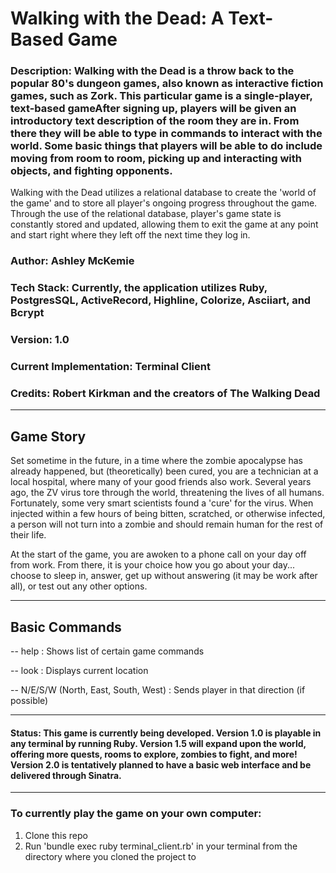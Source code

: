 # <b>Walking with the Dead: A Text-Based Game</b>

### <b>Description:</b> Walking with the Dead is a throw back to the popular 80's dungeon games, also known as interactive fiction games, such as Zork. This particular game is a single-player, text-based gameAfter signing up, players will be given an introductory text description of the room they are in. From there they will be able to type in commands to interact with the world. Some basic things that players will be able to do include moving from room to room, picking up and interacting with objects, and fighting opponents.

Walking with the Dead utilizes a relational database to create the 'world of the game' and to store all player's ongoing progress throughout the game. Through the use of the relational database, player's game state is constantly stored and updated, allowing them to exit the game at any point and start right where they left off the next time they log in.

### <b>Author:</b> Ashley McKemie

### <b>Tech Stack:</b> Currently, the application utilizes Ruby, PostgresSQL, ActiveRecord, Highline, Colorize, Asciiart, and Bcrypt

### <b>Version:</b> 1.0

### <b>Current Implementation:</b> Terminal Client

### <b>Credits:</b> Robert Kirkman and the creators of The Walking Dead

-----------------------------------------------------------------------------------------------------------------------

## <b>Game Story</b>

Set sometime in the future, in a time where the zombie apocalypse has already happened, but (theoretically) been cured, you are a technician at a local hospital, where many of your good friends also work. Several years ago, the ZV virus tore through the world, threatening the lives of all humans. Fortunately, some very smart scientists found a 'cure' for the virus. When injected within a few hours of being bitten, scratched, or otherwise infected, a person will not turn into a zombie and should remain human for the rest of their life.

At the start of the game, you are awoken to a phone call on your day off from work. From there, it is your choice how you go about your day... choose to sleep in, answer, get up without answering (it may be work after all), or test out any other options.

-----------------------------------------------------------------------------------------------------------------------

## Basic Commands

-- help : Shows list of certain game commands

-- look : Displays current location

-- N/E/S/W (North, East, South, West) : Sends player in that direction (if possible)

-----------------------------------------------------------------------------------------------------------------------

#### Status: This game is currently being developed. Version 1.0 is playable in any terminal by running Ruby. Version 1.5 will expand upon the world, offering more quests, rooms to explore, zombies to fight, and more! Version 2.0 is tentatively planned to have a basic web interface and be delivered through Sinatra.
-----------------------------------------------------------------------------------------------------------------------

### To currently play the game on your own computer:

1) Clone this repo
2) Run 'bundle exec ruby terminal_client.rb' in your terminal from the directory where you cloned the project to

